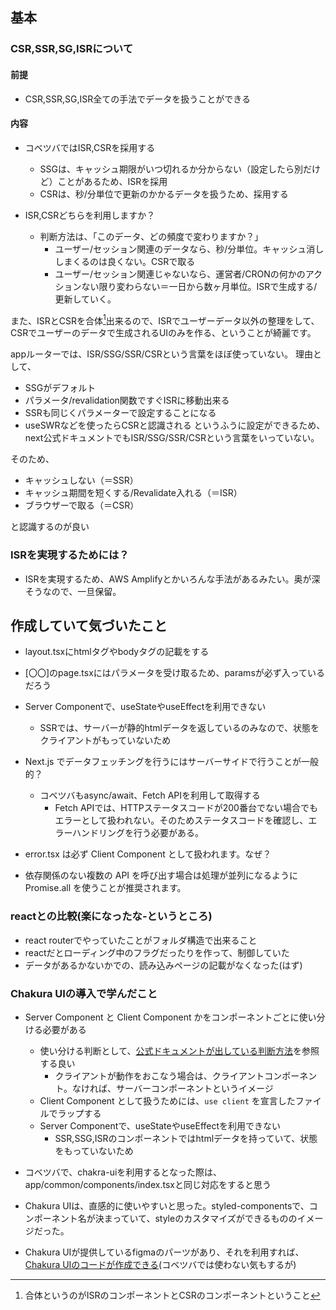 ## 基本


### CSR,SSR,SG,ISRについて

#### 前提
- CSR,SSR,SG,ISR全ての手法でデータを扱うことができる

#### 内容

- コベツバではISR,CSRを採用する
  - SSGは、キャッシュ期限がいつ切れるか分からない（設定したら別だけど）ことがあるため、ISRを採用
  - CSRは、秒/分単位で更新のかかるデータを扱うため、採用する

- ISR,CSRどちらを利用しますか？
  - 判断方法は、「このデータ、どの頻度で変わりますか？」
    - ユーザー/セッション関連のデータなら、秒/分単位。キャッシュ消ししまくるのは良くない。CSRで取る
    - ユーザー/セッション関連じゃないなら、運営者/CRONの何かのアクションない限り変わらない＝一日から数ヶ月単位。ISRで生成する/更新していく。

また、ISRとCSRを合体[^1]出来るので、ISRでユーザーデータ以外の整理をして、CSRでユーザーのデータで生成されるUIのみを作る、ということが綺麗です。
[^1]:合体というのがISRのコンポーネントとCSRのコンポーネントということ

appルーターでは、ISR/SSG/SSR/CSRという言葉をほぼ使っていない。
理由として、
- SSGがデフォルト
- パラメータ/revalidation関数ですぐISRに移動出来る
- SSRも同じくパラメーターで設定することになる
- useSWRなどを使ったらCSRと認識される
というふうに設定ができるため、next公式ドキュメントでもISR/SSG/SSR/CSRという言葉をいっていない。

そのため、
- キャッシュしない（＝SSR）
- キャッシュ期間を短くする/Revalidate入れる（＝ISR）
- ブラウザーで取る（＝CSR）

と認識するのが良い

### ISRを実現するためには？
- ISRを実現するため、AWS Amplifyとかいろんな手法があるみたい。奥が深そうなので、一旦保留。
 
## 作成していて気づいたこと

- layout.tsxにhtmlタグやbodyタグの記載をする
- [〇〇]のpage.tsxにはパラメータを受け取るため、paramsが必ず入っているだろう

- Server Componentで、useStateやuseEffectを利用できない
  - SSRでは、サーバーが静的htmlデータを返しているのみなので、状態をクライアントがもっていないため

- Next.js でデータフェッチングを行うにはサーバーサイドで行うことが一般的？
  - コベツバもasync/await、Fetch APIを利用して取得する
    - Fetch APIでは、HTTPステータスコードが200番台でない場合でもエラーとして扱われない。そのためステータスコードを確認し、エラーハンドリングを行う必要がある。
- error.tsx は必ず Client Component として扱われます。なぜ？
- 依存関係のない複数の API を呼び出す場合は処理が並列になるように Promise.all を使うことが推奨されます。


### reactとの比較(楽になったな‐というところ)
- react routerでやっていたことがフォルダ構造で出来ること
- reactだとローディング中のフラグだったりを作って、制御していた
- データがあるかないかでの、読み込みページの記載がなくなった(はず)

### Chakura UIの導入で学んだこと
- Server Component と Client Component かをコンポーネントごとに使い分ける必要がある
  - 使い分ける判断として、[公式ドキュメントが出している判断方法](https://nextjs.org/docs/getting-started/react-essentials#when-to-use-server-and-client-components)を参照する良い
    - クライアントが動作をおこなう場合は、クライアントコンポーネント。なければ、サーバーコンポーネントというイメージ
  - Client Component として扱うためには、`use client` を宣言したファイルでラップする
  - Server Componentで、useStateやuseEffectを利用できない
    - SSR,SSG,ISRのコンポーネントではhtmlデータを持っていて、状態をもっていないため

- コベツバで、chakra-uiを利用するとなった際は、app/common/components/index.tsxと同じ対応をすると思う
- Chakura UIは、直感的に使いやすいと思った。styled-componentsで、コンポーネント名が決まっていて、styleのカスタマイズができるもののイメージだった。
- Chakura UIが提供しているfigmaのパーツがあり、それを利用すれば、[Chakura UIのコードが作成できる](https://chakra-ui.com/figma/plugin)(コベツバでは使わない気もするが)


